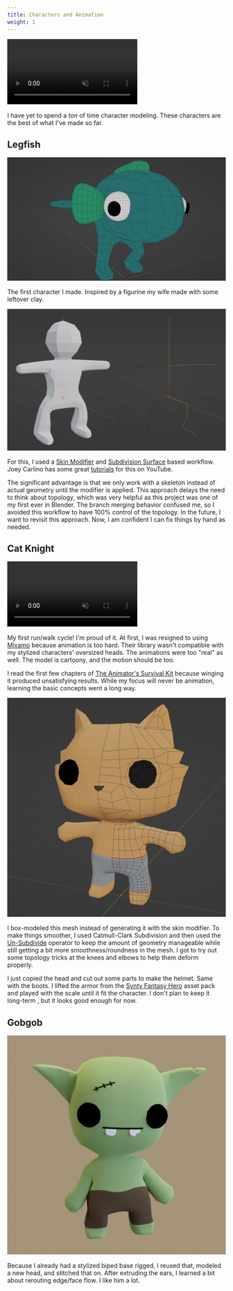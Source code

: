 ```yaml
---
title: Characters and Animation
weight: 1
---
```


<video src="showcase.mp4" autoplay muted loop></video>

I have yet to spend a _ton_ of time character modeling. These characters are the
best of what I've made so far.

## Legfish

![legfish wireframe](legfish-wire.png)

The first character I made. Inspired by a figurine my wife made with some
leftover clay.

![skin workflow](skin.png)

For this, I used a
[Skin Modifier](https://docs.blender.org/manual/en/latest/modeling/modifiers/generate/skin.html)
and
[Subdivision Surface](https://docs.blender.org/manual/en/latest/modeling/modifiers/generate/subdivision_surface.html)
based workflow. Joey Carlino has some great
[tutorials](https://www.youtube.com/watch?v=DAAwy_l4jw4&t=2s) for this on YouTube.

The significant advantage is that we only work with a skeleton instead of actual
geometry until the modifier is applied. This approach delays the need to think
about topology, which was very helpful as this project was one of my first ever
in Blender. The branch merging behavior confused me, so I avoided this workflow
to have 100% control of the topology. In the future, I want to revisit this
approach. Now, I am confident I can fix things by hand as needed.

## Cat Knight

<video src="cat-run.mp4" autoplay muted loop></video>

My first run/walk cycle! I'm proud of it. At first, I was resigned to using
[Mixamo](https://www.mixamo.com/#/) because animation is too hard. Their library
wasn't compatible with my stylized characters' oversized heads. The animations
were too "real" as well. The model is cartoony, and the motion should be too.

I read the first few chapters of
[The Animator's Survival Kit](http://www.theanimatorssurvivalkit.com/) because
winging it produced unsatisfying results. While my focus will never be
animation, learning the basic concepts went a long way.

![cat wireframe](cat-wire.png)

I box-modeled this mesh instead of generating it with the skin modifier. To make
things smoother, I used Catmull-Clark Subdivision and then used the
[Un-Subdivide](https://docs.blender.org/manual/en/latest/modeling/meshes/editing/edge/unsubdivide.html)
operator to keep the amount of geometry manageable while still getting a bit
more smoothness/roundness in the mesh. I got to try out some topology tricks at
the knees and elbows to help them deform properly.

I just copied the head and cut out some parts to make the helmet. Same with the
boots. I lifted the armor from the
[Synty Fantasy Hero](https://syntystore.com/products/polygon-modular-fantasy-hero-characters)
asset pack and played with the scale until it fit the character. I don't plan to
keep it long-term , but it looks good enough for now.

## Gobgob

![gobgob](gobgob.png)

Because I already had a stylized biped base rigged, I reused that, modeled a new
head, and stitched that on. After extruding the ears, I learned a bit about
rerouting edge/face flow. I like him a lot.
